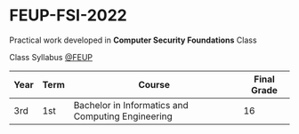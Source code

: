 # FEUP-FSI-2022

Practical work developed in **Computer Security Foundations** Class

Class Syllabus [@FEUP](https://sigarra.up.pt/feup/en/ucurr_geral.ficha_uc_view?pv_ocorrencia_id=484431)

| **Year** | **Term**  | **Course** | **Final Grade** |
|   ---    |    ---    |    ---     |    ---          |
| 3rd | 1st | Bachelor in Informatics and Computing Engineering | 16 |
